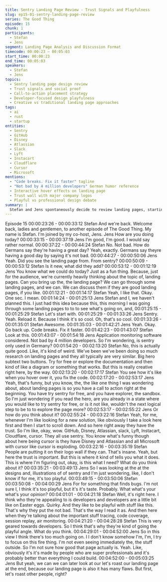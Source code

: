 ```yaml
---
title: Sentry Landing Page Review - Trust Signals and Playfulness
slug: ep15-01-sentry-landing-page-review
series: The Good Thing
episode: 15
chunk: 1
participants:
  - Stefan
  - Jens
segment: Landing Page Analysis and Discussion Format
timecode: 00:00:23 – 00:05:03
start_time: 00:00:23
end_time: 00:05:03
speakers:
  - Stefan
  - Jens
topics:
  - Sentry landing page design review
  - Trust signals and social proof
  - Call-to-action placement strategy
  - Developer-focused design playfulness
  - Creative vs traditional landing page approaches
tags:
  - ai
  - rust
  - startup
entities:
  - Sentry
  - GitHub
  - Disney
  - Atlassian
  - Slack
  - Lyft
  - Instacart
  - Cloudflare
  - Cursor
  - Microsoft
mentions:
  - "Code breaks. Fix it faster" tagline
  - "Not bad by 4 million developers" German humor reference
  - Interactive hover effects on landing page
  - Trust wall with major company logos
  - Playful vs professional design debate
summary: |
  Stefan and Jens spontaneously decide to review landing pages, starting with Sentry's creative approach. They discuss the effectiveness of Sentry's playful design, trust signals from major companies like Disney and GitHub, and debate whether the interactive elements and humor ("not bad") appeal to developers versus being too playful for a bug-finding tool.
---
```

Episode 15
00:00:23:26 - 00:00:33:12
Stefan
And we're back. Welcome back, ladies and gentlemen, to another episode of The Good Thing.
My name is Stefan. I'm joined by my co-host, Jens. Jens How are you doing today?
00:00:33:15 - 00:00:37:19
Jens
I'm good, I'm good. I would say rather normal.
00:00:37:22 - 00:00:44:24
Stefan
No. Not bad. How do Germans say they're having a great day? Yeah, exactly. Germans say
theyre having a good day by saying it's not bad.
00:00:44:27 - 00:00:50:06
Jens
Yeah. Did you see the landing page from. From sentry?
00:00:50:09 - 00:00:53:12
Stefan
Is it new, what did they add?
00:00:53:12 - 00:01:12:19
Jens
You know what we could do today? Just as a fun thing. Because, just for the audience, we're
currently heavily thinking about the topic of, landing pages. Can you bring up the, the landing
page? We can go through some landing pages, and we can. We can discuss them if they are
good landing pages, if you like.
00:01:12:21 - 00:01:14:17
Stefan
Yeah, I like that. Okay. One sec. I mean.
00:01:14:24 - 00:01:25:13
Jens
Stefan and I, we haven't planned this. I just had this idea because this, this morning I was going
through some landing pages to to to see what's going on, and,
00:01:25:15 - 00:01:25:29
Stefan
Let's start with.
00:01:25:29 - 00:01:33:26
Jens
Sentry. Yeah. Reload it. Because I think it's so cool. Oh, that's so cool.
00:01:33:26 - 00:01:35:01
Stefan
Awesome.
00:01:35:03 - 00:01:42:21
Jens
Yeah. Okay. Go back up. Code breaks. Fix it faster.
00:01:42:23 - 00:01:43:07
Stefan
Look at this.
00:01:43:07 - 00:01:54:18
Jens
Application monitoring software considered. Not bad by 4 million developers. So I'm wondering,
is sentry only used in Germany?
00:01:54:20 - 00:02:13:20
Stefan
No, this is actually quite good. Like, it's kind of weird. We've been we've been doing so much
research on landing pages and they all typically are very similar. Big hero subtext two buttons.
Try for free or explore the documentation and then kind of like a diagram or something that
works. But this is really creative right here, by the way.
00:02:13:20 - 00:02:17:17
Stefan
You see how it's like when you hover over it, you fix the code.
00:02:17:20 - 00:02:53:17
Jens
Yeah, that's funny, but you know, the, the like one thing I was wondering about, about landing
pages is so you have a call to action right at the beginning. You have try sentry for free, and you
have explorer, the sandbox. So I'm just wondering if you read the hero, are you already in a
state where you would like to try sentry for free, or is it not like, wouldn't the next logical step to
be to to explore the page more?
00:02:53:17 - 00:02:55:22
Jens
Or how do you think about it?
00:02:55:24 - 00:03:22:16
Stefan
Yeah, for me, whenever I'm like looking for a new solution, like obviously I take a look here first
and then I start to scroll down. And so here right away they have the trust. So I'm like, okay,
wow. GitHub, Disney, Atlassian, slack, Lyft, Instacart, Cloudflare, cursor. They all use sentry. You
know what's funny though about here being cursor is they have Disney and Atlassian and all
Microsoft with cursor like cursor is exploding.
00:03:22:16 - 00:03:35:19
Stefan
People are putting it on their logo wall if they can. That's insane. Yeah, but here the trust is
important. But this is where it kind of tells you what it does. This is where I'm figuring out, okay,
is this what I need? What do you think about it?
00:03:35:21 - 00:03:49:13
Jens
So I was looking at the at the designs and, illustrations of of sentry and I'm just wondering, like, I
don't know if for me, it's too playful.
00:03:49:15 - 00:03:50:06
Stefan
00:03:50:08 - 00:04:00:29
Jens
For for something that finds bugs. I'm not sure I, I think it's too playful, but it's it's taste. Probably.
What what's your what's your opinion?
00:04:01:01 - 00:04:21:18
Stefan
Well, it's right here. I think who they're appealing to is developers and developers are a little bit
like on Easter eggs. Quirky. And they like to be playful with stuff like this. That's why they put the
not bad. That's the way I read it as. And then here when they're talking about the important stuff
tracing, code coverage, session replay, air monitoring.
00:04:21:20 - 00:04:28:28
Stefan
This is very geared towards developers. So I think that's why they're kind of going the playful
angle. What do you think.
00:04:29:01 - 00:04:52:00
Jens
So in this view I think there's too much going on. I I don't know somehow I'm, I'm, I try to focus
on this fire thing. I'm not even seeing immediately the, the stuff outside. So I'm not sure how
good that page actually is. Yeah. Like, obviously it's it's made by people who are super
professionals and it's probably better than everything I could build.
00:04:52:00 - 00:05:03:25
Jens
But yeah, we can we can later look at our let's roast our landing page at the end, because our
landing page is also it has many flaws. But first, let's roast other people, right?